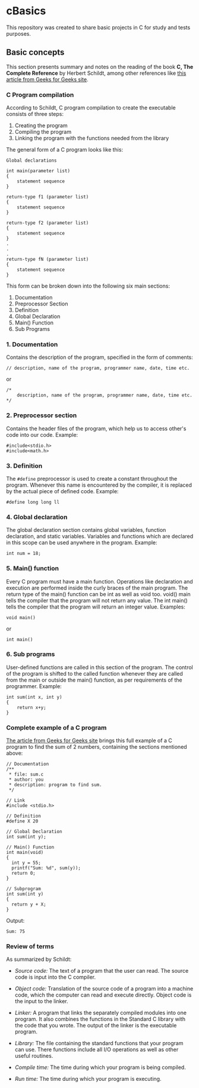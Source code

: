 # cBasics

This repository was created to share basic projects in C for study and tests purposes.

## Basic concepts

This section presents summary and notes on the reading of the book __C, The Complete Reference__ by Herbert Schildt, among other references like  [this article from Geeks for Geeks site](https://www.geeksforgeeks.org/c/structure-of-c-program/).

### C Program compilation

According to Schildt, C program compilation to create the executable consists of three steps:
1. Creating the program
1. Compiling the program
1. Linking the program with the functions needed from the library

The general form of a C program looks like this:

```
Global declarations

int main(parameter list)
{
    statement sequence
}

return-type f1 (parameter list)
{
    statement sequence
}

return-type f2 (parameter list)
{
    statement sequence
}
.
.
.
return-type fN (parameter list)
{
    statement sequence
}
```

This form can be broken down into the following six main sections:
1. Documentation
1. Preprocessor Section
1. Definition
1. Global Declaration
1. Main() Function
1. Sub Programs

### 1. Documentation

Contains the description of the program, specified in the form of comments:

```
// description, name of the program, programmer name, date, time etc.
```

or

```
/*
    description, name of the program, programmer name, date, time etc.
*/
```

### 2. Preprocessor section

Contains the header files of the program, which help us to access other's code into our code. Example:

```
#include<stdio.h>
#include<math.h>
```

### 3. Definition

The `#define` preprocessor is used to create a constant throughout the program. Whenever this name is encountered by the compiler, it is replaced by the actual piece of defined code. Example:

```
#define long long ll
```

### 4. Global declaration

The global declaration section contains global variables, function declaration, and static variables. Variables and functions which are declared in this scope can be used anywhere in the program. Example:

```
int num = 18;
```

### 5. Main() function

Every C program must have a main function. Operations like declaration and execution are performed inside the curly braces of the main program. The return type of the main() function can be int as well as void too. void() main tells the compiler that the program will not return any value. The int main() tells the compiler that the program will return an integer value. Examples:

```
void main()
```

or

```
int main()
```

### 6. Sub programs

User-defined functions are called in this section of the program. The control of the program is shifted to the called function whenever they are called from the main or outside the main() function, as per requirements of the programmer. Example:

```
int sum(int x, int y)
{
    return x+y;
}
```

### Complete example of a C program

[The article from Geeks for Geeks site](https://www.geeksforgeeks.org/c/structure-of-c-program/) brings this full example of a C program to find the sum of 2 numbers, containing the sections mentioned above:

```
// Documentation
/**                     
 * file: sum.c
 * author: you
 * description: program to find sum.
 */

// Link
#include <stdio.h>      

// Definition
#define X 20 

// Global Declaration
int sum(int y);   

// Main() Function
int main(void)       
{
  int y = 55;
  printf("Sum: %d", sum(y));
  return 0;
}

// Subprogram
int sum(int y) 
{
  return y + X;
}
```

Output:

```
Sum: 75
```

### Review of terms

As summarized by Schildt:

* _Source code:_ The text of a program that the user can read. The source code is input into the C compiler.

* _Object code:_ Translation of the source code of a program into a machine code, which the computer can read and execute directly. Object code is the input to the linker.

* _Linker:_ A program that links the separately compiled modules into one program. It also combines the functions in the Standard C library with the code that you wrote. The output of the linker is the executable program.

* _Library:_ The file containing the standard functions that your program can use. There functions include all I/O operations as well as other useful routines.

* _Compile time:_ The time during which your program is being compiled.

* _Run time:_ The time during which your program is executing.
